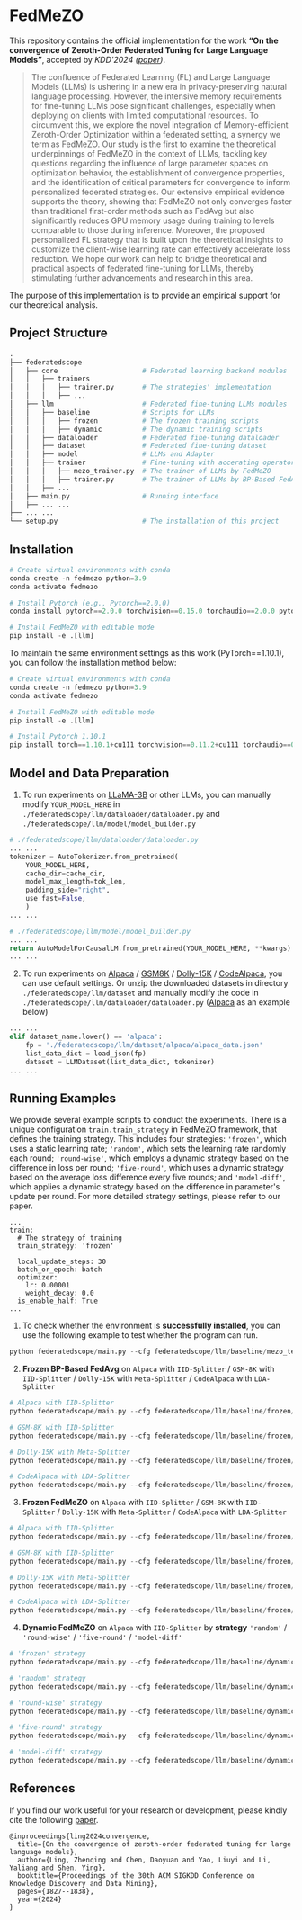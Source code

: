 # FedMeZO
This repository contains the official implementation for the work **“On the convergence of Zeroth-Order Federated Tuning for Large Language Models”**, accepted by *KDD'2024 ([paper](https://dl.acm.org/doi/10.1145/3637528.3671865))*.

> The confluence of Federated Learning (FL) and Large Language Models (LLMs) is ushering in a new era in privacy-preserving natural language processing. However, the intensive memory requirements for fine-tuning LLMs pose significant challenges, especially when deploying on clients with limited computational resources. To circumvent this, we explore the novel integration of Memory-efficient Zeroth-Order Optimization within a federated setting, a synergy we term as FedMeZO. Our study is the first to examine the theoretical underpinnings of FedMeZO in the context of LLMs, tackling key questions regarding the influence of large parameter spaces on optimization behavior, the establishment of convergence properties, and the identification of critical parameters for convergence to inform personalized federated strategies. Our extensive empirical evidence supports the theory, showing that FedMeZO not only converges faster than traditional first-order methods such as FedAvg but also significantly reduces GPU memory usage during training to levels comparable to those during inference. Moreover, the proposed personalized FL strategy that is built upon the theoretical insights to customize the client-wise learning rate can effectively accelerate loss reduction. We hope our work can help to bridge theoretical and practical aspects of federated fine-tuning for LLMs, thereby stimulating further advancements and research in this area.

The purpose of this implementation is to provide an empirical support for our theoretical analysis.

## Project Structure

```python
.
├── federatedscope
│   ├── core                     # Federated learning backend modules
│   │   ├── trainers            
│   │   │   ├── trainer.py       # The strategies' implementation
│   │   │   ├── ...                          
│   ├── llm                      # Federated fine-tuning LLMs modules 
│   │   ├── baseline             # Scripts for LLMs
│   │   │   ├── frozen           # The frozen training scripts
│   │   │   ├── dynamic          # The dynamic training scripts
│   │   ├── dataloader           # Federated fine-tuning dataloader
│   │   ├── dataset              # Federated fine-tuning dataset
│   │   ├── model                # LLMs and Adapter
│   │   ├── trainer              # Fine-tuning with accerating operators
│   │   │   ├── mezo_trainer.py  # The trainer of LLMs by FedMeZO
│   │   │   ├── trainer.py       # The trainer of LLMs by BP-Based FedAvg
│   │   ├── ...
│   ├── main.py                  # Running interface
│   ├── ... ...          
├── ... ...                      
└── setup.py                     # The installation of this project
```

## Installation

```python
# Create virtual environments with conda
conda create -n fedmezo python=3.9
conda activate fedmezo

# Install Pytorch (e.g., Pytorch==2.0.0)
conda install pytorch==2.0.0 torchvision==0.15.0 torchaudio==2.0.0 pytorch-cuda=11.7 -c pytorch -c nvidia

# Install FedMeZO with editable mode
pip install -e .[llm]
```

To maintain the same environment settings as this work (PyTorch==1.10.1), you can follow the installation method below:
```python
# Create virtual environments with conda
conda create -n fedmezo python=3.9
conda activate fedmezo

# Install FedMeZO with editable mode
pip install -e .[llm]

# Install Pytorch 1.10.1
pip install torch==1.10.1+cu111 torchvision==0.11.2+cu111 torchaudio==0.10.1 -f https://download.pytorch.org/whl/cu111/torch_stable.html
```


## Model and Data Preparation

1. To run experiments on [LLaMA-3B](https://huggingface.co/openlm-research/open_llama_3b_v2) or other LLMs, you can manually modify `YOUR_MODEL_HERE` in `./federatedscope/llm/dataloader/dataloader.py` and `./federatedscope/llm/model/model_builder.py`

```python
# ./federatedscope/llm/dataloader/dataloader.py
... ...
tokenizer = AutoTokenizer.from_pretrained(
    YOUR_MODEL_HERE,
    cache_dir=cache_dir,
    model_max_length=tok_len,
    padding_side="right",
    use_fast=False,
    )
... ...

# ./federatedscope/llm/model/model_builder.py
... ...
return AutoModelForCausalLM.from_pretrained(YOUR_MODEL_HERE, **kwargs)
... ...
```

2. To run experiments on [Alpaca](https://github.com/bacoco/stanford_alpaca) / [GSM8K](https://github.com/openai/grade-school-math) / [Dolly-15K](https://github.com/databrickslabs/dolly) / [CodeAlpaca](https://github.com/sahil280114/codealpaca), you can use default settings. Or unzip the downloaded datasets in directory `./federatedscope/llm/dataset` and manually modify the code in `./federatedscope/llm/dataloader/dataloader.py` ([Alpaca](https://github.com/bacoco/stanford_alpaca) as an example below)

```python
... ...
elif dataset_name.lower() == 'alpaca':
    fp = './federatedscope/llm/dataset/alpaca/alpaca_data.json'
    list_data_dict = load_json(fp)
    dataset = LLMDataset(list_data_dict, tokenizer)
... ...
```

## Running Examples

We provide several example scripts to conduct the experiments. There is a unique configuration `train.train_strategy` in FedMeZO framework, that defines the training strategy. This includes four strategies: `'frozen'`, which uses a static learning rate; `'random'`, which sets the learning rate randomly each round; `'round-wise'`, which employs a dynamic strategy based on the difference in loss per round; `'five-round'`, which uses a dynamic strategy based on the average loss difference every five rounds; and `'model-diff'`, which applies a dynamic strategy based on the difference in parameter's update per round. For more detailed strategy settings, please refer to our paper.
```
...
train:
  # The strategy of training
  train_strategy: 'frozen'

  local_update_steps: 30
  batch_or_epoch: batch
  optimizer:
    lr: 0.00001
    weight_decay: 0.0
  is_enable_half: True
...
```

1. To check whether the environment is **successfully installed**, you can use the following example to test whether the program can run.
```python
python federatedscope/main.py --cfg federatedscope/llm/baseline/mezo_testcase.yaml
```

2. **Frozen BP-Based FedAvg** on `Alpaca` with `IID-Splitter` / `GSM-8K` with `IID-Splitter` / `Dolly-15K` with `Meta-Splitter` / `CodeAlpaca` with `LDA-Splitter`
```python
# Alpaca with IID-Splitter
python federatedscope/main.py --cfg federatedscope/llm/baseline/frozen/alpaca/alpaca_bpbased_iid.yaml

# GSM-8K with IID-Splitter
python federatedscope/main.py --cfg federatedscope/llm/baseline/frozen/gsm8k/gsm8k_bpbased_iid.yaml

# Dolly-15K with Meta-Splitter
python federatedscope/main.py --cfg federatedscope/llm/baseline/frozen/dolly/dolly_bpbased_meta.yaml

# CodeAlpaca with LDA-Splitter
python federatedscope/main.py --cfg federatedscope/llm/baseline/frozen/code/code_bpbased_lda.yaml
```
   
3. **Frozen FedMeZO** on `Alpaca` with `IID-Splitter` / `GSM-8K` with `IID-Splitter` / `Dolly-15K` with `Meta-Splitter` / `CodeAlpaca` with `LDA-Splitter`
```python
# Alpaca with IID-Splitter
python federatedscope/main.py --cfg federatedscope/llm/baseline/frozen/alpaca/alpaca_mezo_iid.yaml

# GSM-8K with IID-Splitter
python federatedscope/main.py --cfg federatedscope/llm/baseline/frozen/gsm8k/gsm8k_mezo_iid.yaml

# Dolly-15K with Meta-Splitter
python federatedscope/main.py --cfg federatedscope/llm/baseline/frozen/dolly/dolly_mezo_meta.yaml

# CodeAlpaca with LDA-Splitter
python federatedscope/main.py --cfg federatedscope/llm/baseline/frozen/code/code_mezo_lda.yaml
```

4. **Dynamic FedMeZO** on `Alpaca` with `IID-Splitter` by **strategy** `'random'` / `'round-wise'` / `'five-round'` / `'model-diff'`
```python
# 'frozen' strategy
python federatedscope/main.py --cfg federatedscope/llm/baseline/dynamic/alpaca_frozen.yaml

# 'random' strategy
python federatedscope/main.py --cfg federatedscope/llm/baseline/dynamic/alpaca_random.yaml

# 'round-wise' strategy
python federatedscope/main.py --cfg federatedscope/llm/baseline/dynamic/alpaca_round-wise.yaml

# 'five-round' strategy
python federatedscope/main.py --cfg federatedscope/llm/baseline/dynamic/alpaca_five-round.yaml

# 'model-diff' strategy
python federatedscope/main.py --cfg federatedscope/llm/baseline/dynamic/alpaca_model-diff.yaml
```

## References
If you find our work useful for your research or development, please kindly cite the following [paper](https://dl.acm.org/doi/10.1145/3637528.3671865).
```
@inproceedings{ling2024convergence,
  title={On the convergence of zeroth-order federated tuning for large language models},
  author={Ling, Zhenqing and Chen, Daoyuan and Yao, Liuyi and Li, Yaliang and Shen, Ying},
  booktitle={Proceedings of the 30th ACM SIGKDD Conference on Knowledge Discovery and Data Mining},
  pages={1827--1838},
  year={2024}
}
```
